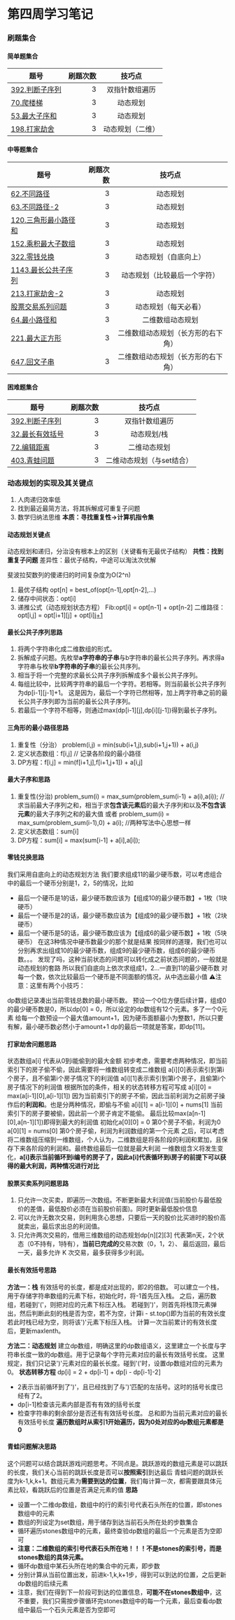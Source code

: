 # 第四周学习笔记

### 刷题集合

#### 简单题集合

|   题号  | 刷题次数   |  技巧点  |
| --------   | -----:  | :----:|
|[392.判断子序列](https://leetcode-cn.com/problems/is-subsequence/)|3|双指针数组遍历|
|[70.爬楼梯](https://leetcode-cn.com/problems/climbing-stairs/description/)|3|动态规划|
|[53.最大子序和](https://leetcode-cn.com/problems/maximum-subarray/)|3|动态规划|(与不限交易次数的股票问题相同)
|[198.打家劫舍](https://leetcode-cn.com/problems/house-robber/)|3|动态规划（二维）|（每天必看）

#### 中等题集合

|   题号  | 刷题次数   |  技巧点  |
| --------   | -----:  | :----:|
|[62.不同路径](https://leetcode-cn.com/problems/unique-paths/)|3|动态规划|
|[63.不同路径-2](https://leetcode-cn.com/problems/unique-paths-ii/)|3|动态规划|
|[120.三角形最小路径和](https://leetcode-cn.com/problems/triangle/description/)|3|动态规划|
|[152.乘积最大子数组](https://leetcode-cn.com/problems/maximum-product-subarray/)|3|动态规划|
|[322.零钱兑换](https://leetcode-cn.com/problems/coin-change/)|3|动态规划（自底向上）|
|[1143.最长公共子序列](https://leetcode-cn.com/problems/longest-common-subsequence/)|3|动态规划（比较最后一个字符）|
|[213.打家劫舍-2](https://leetcode-cn.com/problems/house-robber-ii/description/)|3|动态规划|
|[股票交易系列问题](https://u.geekbang.org/lesson/25?article=255979)|3|动态规划（每天必看）|
|[64.最小路径和](https://leetcode-cn.com/problems/minimum-path-sum/)|3|二维数组动态规划|
|[221.最大正方形](https://leetcode-cn.com/problems/maximal-square/)|3|二维数组动态规划（长方形的右下角）|
|[647.回文子串](https://leetcode-cn.com/problems/palindromic-substrings/)|3|二维数组动态规划（长方形的右下角）|

#### 困难题集合

|   题号  | 刷题次数   |  技巧点  |
| --------   | -----:  | :----:|
|[392.判断子序列](https://leetcode-cn.com/problems/is-subsequence/)|3|双指针数组遍历|
|[32.最长有效括号](https://leetcode-cn.com/problems/longest-valid-parentheses/)|3|动态规划/栈|
|[72.编辑距离](https://leetcode-cn.com/problems/edit-distance/)|3|二维动态规划|
|[403.青蛙问题](https://leetcode-cn.com/problems/frog-jump/)|3|二维动态规划（与set结合）|

### 动态规划的实现及其关键点

1. 人肉递归效率低
2. 找到最近最简方法，将其拆解成可重复子问题
3. 数学归纳法思维
**本质：寻找重复性->计算机指令集**

#### 动态规划关键点
动态规划和递归，分治没有根本上的区别（关键看有无最优子结构）
**共性：找到重复子问题**
差异性：最优子结构，中途可以淘汰次优解

斐波拉契数列的傻递归的时间复杂度为O(2^n)

1. 最优子结构 opt[n] = best_of(opt[n-1],opt[n-2],...)
2. 储存中间状态：opt[i]
3. 递推公式（动态规划状态方程）
	Fib:opt[i] = opt[n-1] + opt[n-2]
	二维路径：opt[i,j] = opt[i+1][j] + opt[i][j+1](判断a[i,j]是否为空地)
	
#### 最长公共子序列思路
1. 将两个字符串化成二维数组的形式。
2. 拆解成子问题。先枚举**a字符串的子串**与b字符串的最长公共子序列。再求得a字符串与枚举**b字符串的子串**的最长公共序列。
3. 相当于将一个完整的求最长公共子序列拆解成多个最长公共子序列。
4. 每组比较中，比较两字符串的最后一个字符。若相等。则当前最长公共子序列为dp[i-1][j-1]+1。
   这是因为，最后一个字符已然相等，加上两字符串之前的最长公共子序列即为当前的最长公共子序列。
5. 若最后一个字符不相等，则通过max(dp[i-1][j],dp[i][j-1])得到最长子序列。

#### 三角形的最小路径思路
1. 重复性（分治） problem(i,j) = min(sub(i+1,j),sub(i+1,j+1)) + a(i,j)
2. 定义状态数组：f[i,j] // 记录各阶段的最小路径
3. DP方程：f[i,j] = min(f[i+1,j],f[i+1,j+1]) + a[i,j]

#### 最大子序和思路
1. 重复性(分治)  problem_sum(i) = max_sum(problem_sum(i-1) + a(i),a(i));  // 求当前最大子序列之和，相当于求**包含该元素后**的最大子序列和以及**不包含该元素**的最大子序列之和的最大值
           或者  problem_sum(i) = max_sum(problem_sum(i-1),0) + a(i); //两种写法中心思想一样
2. 定义状态数组：sum[i]
3. DP方程：sum[i] = max(sum[i-1] + a[i],a[i]);

#### 零钱兑换思路
我们采用自底向上的动态规划方法
我们要求组成11的最少硬币数，可以考虑组合中的最后一个硬币分别是1，2，5的情况，比如

- 最后一个硬币是1的话，最少硬币数应该为【组成10的最少硬币数】+ 1枚（1块硬币）
- 最后一个硬币是2的话，最少硬币数应该为【组成9的最少硬币数】+ 1枚（2块硬币）
- 最后一个硬币是5的话，最少硬币数应该为【组成6的最少硬币数】+ 1枚（5块硬币）
在这3种情况中硬币数最少的那个就是结果
按同样的道理，我们也可以分别再求出组成10的最少硬币数，组成9的最少硬币数，组成6的最少硬币数。。。
发现了吗，这种当前状态的问题可以转化成之前状态问题的，一般就是动态规划的套路
所以我们自底向上依次求组成1，2...一直到11的最少硬币数
对每一个数，依次比较最后一个硬币是不同面额的情况，从中选出最小值
⚠️注意：这里有两个小技巧：

dp数组记录凑出当前零钱总数的最小硬币数。
预设一个0位方便后续计算，组成0的最少硬币数是0，所以dp[0] = 0，所以设定的dp数组有12个元素。多了一个0元素
给每一个数预设一个最大值amount+1，因为硬币面额最小为整数1，所以只要有解，最小硬币数必然小于amount+1
dp的最后一项就是答案，即dp[11]。

#### 打家劫舍问题思路
状态数组a[i] 代表从0到i能偷到的最大金额
初步考虑，需要考虑两种情况，即当前索引下的房子偷不偷，因此需要将一维数组转变成二维数组
a[i][0]表示索引到第i个房子，且不偷第i个房子情况下的利润值
a[i][1]表示索引到第i个房子，且偷第i个房子情况下的利润值
根据所加的条件，相关的状态转移方程可写成
a[i][0] = max(a[i-1][0],a[i-1][1]) 因为当前索引下的房子不偷，因此当前利润为之前房子操作后的**利润和**。也是分两种情况，即偷与不偷
a[i][1] = a[i-1][0] + nums[1] 当前索引下的房子要被偷，因此前一个房子肯定不能偷。
最后比较max(a[n-1][0],a[n-1][1])即得到最大的利润值
初始化a[0][0] = 0 第0个房子不偷，利润为0
a[0][1] = nums[0] 第0个房子偷，利润为利润数组的第一个元素
之后，可以考虑将二维数组压缩到一维数组，个人认为，二维数组是将各阶段的利润和累加，且保存下来各阶段的利润和。最终数组最后一位就是最大利润
一维数组含义将发生变化，**a[i]表示当前循环到i编号的房子了，因此a[i]代表循环到i房子的前提下可以获得的最大利润，两种情况进行对比**

#### 股票买卖系列问题思路
1. 只允许一次买卖，即遍历一次数组。不断更新最大利润值(当前股价与最低股价的差值，最低股价必须在当前股价前面)。同时更新最低股价信息
2. 可以允许无数次交易，则利用贪心思想，只要后一天的股价比买进时的股价高就卖出，最后求出总的利润值。
3. 只允许两次交易的，借用三维数组的动态规划dp[n][2][3] 代表第n天，2个状态（0不持有，1持有），**当前已完成的**交易次数（0，1，2）、
   最后返回，最后一天，最多允许 K 次交易，最多获得多少利润。

#### 最长有效括号思路

**方法一：栈**
有效括号的长度，都是成对出现的，即2的倍数。
可以建立一个栈，用于存储字符串数组的元素下标，初始化时，将-1首先压入栈。
之后，遍历数组，若碰到'('，则把对应的元素下标压入栈。
若碰到')'，则首先将栈顶元素弹出，然后判断此刻的栈是否为空，若不为空，计算i - st.top()即为当前的有效长度
若此时栈已经为空，则将该')'元素下标压入栈。
计算一次当前累计的有效长度后，更新maxlenth。

**方法二：动态规划**
建立dp数组，明确这里的dp数组语义，这里建立一个长度与字符串长度一致的dp数组。用于记录每个字符元素对应的最长有效括号长度。
这里规定，我们只记录')'元素对应的最长长度。碰到'('时，设置dp数组对应的元素为0。
**状态转移方程**
dp[i] = 2 + dp[i-1] + dp[i - dp[i-1]-2]
- 2表示当前循环到了')'，且已经找到了与')'匹配的左括号。这时的括号长度已经有了2。
- dp[i-1]检查该元素内部是否有有效的括号长度
- 检查字符串的剩余部分是否还有有效括号长度。
总和即为当前元素对应的最长有效括号长度
**遍历数组时从索引1开始遍历，因为0处对应的dp数组元素都是0**

#### 青蛙问题解决思路
这个问题可以结合跳跃游戏问题思考。不同点是。跳跃游戏的数组元素是可以跳跃的长度，我们关心当前的跳跃长度是否可以**按照索引**到达最后
青蛙问题的跳跃长度为k-1,k,k+1。数组元素为**需要到达的位置**，我们每计算一次，都需要跟具体元素比较，看跳跃后的位置是否满足元素的值
**思路**
- 设置一个二维dp数组，数组中的行的索引号代表石头所在的位置，即stones数组中的元素
- 数组的列设定为set数组，用于储存到达当前石头所在处的步数集合
- 循环遍历stones数组中的元素，最终查验dp数组的最后一个元素是否为空即可
- **注意：二维数组的索引号代表石头所在地！！！不是stones的索引号，而是stones数组的具体元素。**
- 循环dp数组中某石头所在地的集合中的元素，即步数
- 分别计算从当前位置出发，前进k-1,k,k+1步，得到可以到达的位置，之后更新dp数组的后续元素        
- 注意，我们在得到下一阶段可到达的位置信息，**可能不在stones数组中**，这不重要，我们只需按步骤循环完stones数组中的每一个元素，最后查看dp数组中最后一个石头元素是否为空即可